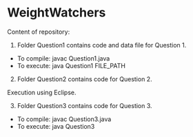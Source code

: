 # WeightWatchers
Content of repository:
1) Folder Question1 contains code and data file for Question 1.

  * To compile: javac Question1.java
  * To execute: java Question1 FILE_PATH

2) Folder Question2 contains code for Question 2.

Execution using Eclipse.

3) Folder Question3 contains code for Question 3.

  * To compile: javac Question3.java
  * To execute: java Question3
